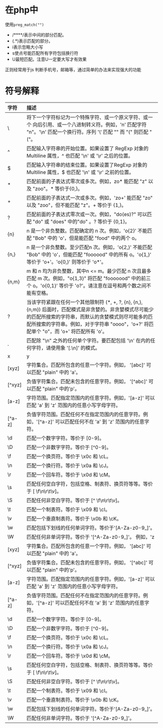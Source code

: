 # 在php中

使用`preg_match("")`

*   /****/表示中间的部分匹配。
*   (.*)表示匹配的部分。
*   i表示忽略大小写
*   s使点号能匹配所有字符包括换行符
*   U最短匹配。注意U一定要大写才有效果

<!--more-->

正则经常用于js 判断手机号，邮箱等，通过简单的办法来实现强大的功能

符号解释
===

|字符 |  描述 |
|:----|:------|
|\\ |  将下一个字符标记为一个特殊字符、或一个原义字符、或一个 向后引用、或一个八进制转义符。例如，'n' 匹配字符 "n"。'\n' 匹配一个换行符。序列 '\\' 匹配 "\" 而 "\(" 则匹配 "("。 |
|^ |  匹配输入字符串的开始位置。如果设置了 RegExp 对象的 Multiline 属性，^ 也匹配 '\n' 或 '\r' 之后的位置。 |
|$ |  匹配输入字符串的结束位置。如果设置了RegExp 对象的 Multiline 属性，$ 也匹配 '\n' 或 '\r' 之前的位置。 |
|* |  匹配前面的子表达式零次或多次。例如，zo* 能匹配 "z" 以及 "zoo"。* 等价于{0,}。 |
|+ |  匹配前面的子表达式一次或多次。例如，'zo+' 能匹配 "zo" 以及 "zoo"，但不能匹配 "z"。+ 等价于 {1,}。 |
|? |  匹配前面的子表达式零次或一次。例如，"do(es)?" 可以匹配 "do" 或 "does" 中的"do" 。? 等价于 {0,1}。 |
|{n} | n 是一个非负整数。匹配确定的 n 次。例如，'o{2}' 不能匹配 "Bob" 中的 'o'，但是能匹配 "food" 中的两个 o。 |
|{n,} | n 是一个非负整数。至少匹配n 次。例如，'o{2,}' 不能匹配 "Bob" 中的 'o'，但能匹配 "foooood" 中的所有 o。'o{1,}' 等价于 'o+'。'o{0,}' 则等价于 'o*'。 |
|{n,m} | m 和 n 均为非负整数，其中n <= m。最少匹配 n 次且最多匹配 m 次。例如，"o{1,3}" 将匹配 "fooooood" 中的前三个 o。'o{0,1}' 等价于 'o?'。请注意在逗号和两个数之间不能有空格。 |
|? | 当该字符紧跟在任何一个其他限制符 (*, +, ?, {n}, {n,}, {n,m}) 后面时，匹配模式是非贪婪的。非贪婪模式尽可能少的匹配所搜索的字符串，而默认的贪婪模式则尽可能多的匹配所搜索的字符串。例如，对于字符串 "oooo"，'o+?' 将匹配单个 "o"，而 'o+' 将匹配所有 'o'。 |
|. | 匹配除 "\n" 之外的任何单个字符。要匹配包括 '\n' 在内的任何字符，请使用象 '[.\n]' 的模式。 |
|x|y | 匹配 x 或 y。例如，'z|food' 能匹配 "z" 或 "food"。'(z|f)ood' 则匹配 "zood" 或 "food"。 |
|[xyz] | 字符集合。匹配所包含的任意一个字符。例如， '[abc]' 可以匹配 "plain" 中的 'a'。 |
|[^xyz] | 负值字符集合。匹配未包含的任意字符。例如， '[^abc]' 可以匹配 "plain" 中的'p'。 |
|[a-z] | 字符范围。匹配指定范围内的任意字符。例如，'[a-z]' 可以匹配 'a' 到 'z' 范围内的任意小写字母字符。 |
|[^a-z] | 负值字符范围。匹配任何不在指定范围内的任意字符。例如，'[^a-z]' 可以匹配任何不在 'a' 到 'z' 范围内的任意字符。 |
|\d | 匹配一个数字字符。等价于 [0-9]。 |
|\D | 匹配一个非数字字符。等价于 [^0-9]。 |
|\f | 匹配一个换页符。等价于 \x0c 和 \cL。 |
|\n | 匹配一个换行符。等价于 \x0a 和 \cJ。 |
|\r | 匹配一个回车符。等价于 \x0d 和 \cM。 |
|\s | 匹配任何空白字符，包括空格、制表符、换页符等等。等价于 [ \f\n\r\t\v]。 |
|\S | 匹配任何非空白字符。等价于 [^ \f\n\r\t\v]。 |
|\t | 匹配一个制表符。等价于 \x09 和 \cI。 |
|\v | 匹配一个垂直制表符。等价于 \x0b 和 \cK。 |
|\w | 匹配包括下划线的任何单词字符。等价于'[A-Za-z0-9_]'。 |
|\W | 匹配任何非单词字符。等价于 '[^A-Za-z0-9_]'。 例如，'z|food' 能匹配 "z" 或 "food"。'(z|f)ood' 则匹配 "zood" 或 "food"。 |
|[xyz] | 字符集合。匹配所包含的任意一个字符。例如， '[abc]' 可以匹配 "plain" 中的 'a'。 |
|[^xyz] | 负值字符集合。匹配未包含的任意字符。例如， '[^abc]' 可以匹配 "plain" 中的'p'。 |
|[a-z] | 字符范围。匹配指定范围内的任意字符。例如，'[a-z]' 可以匹配 'a' 到 'z' 范围内的任意小写字母字符。 |
|[^a-z] | 负值字符范围。匹配任何不在指定范围内的任意字符。例如，'[^a-z]' 可以匹配任何不在 'a' 到 'z' 范围内的任意字符。 |
|\d | 匹配一个数字字符。等价于 [0-9]。 |
|\D | 匹配一个非数字字符。等价于 [^0-9]。 |
|\f | 匹配一个换页符。等价于 \x0c 和 \cL。 |
|\n | 匹配一个换行符。等价于 \x0a 和 \cJ。 |
|\r | 匹配一个回车符。等价于 \x0d 和 \cM。 |
|\s | 匹配任何空白字符，包括空格、制表符、换页符等等。等价于 [ \f\n\r\t\v]。 |
|\S | 匹配任何非空白字符。等价于 [^ \f\n\r\t\v]。 |
|\t | 匹配一个制表符。等价于 \x09 和 \cI。 |
|\v | 匹配一个垂直制表符。等价于 \x0b 和 \cK。 |
|\w | 匹配包括下划线的任何单词字符。等价于'[A-Za-z0-9_]'。 |
|\W | 匹配任何非单词字符。等价于 '[^A-Za-z0-9_]'。 |
